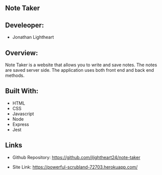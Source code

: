 ## Note Taker

## Develeoper:
* Jonathan Lightheart

## Overview:
Note Taker is a website that allows you to write and save notes. The notes are saved server side. The application uses both front end and back end methods.

## Built With:
* HTML
* CSS
* Javascript
* Node
* Express
* Jest

## Links
* Github Repository: https://github.com/jlightheart24/note-taker

* Site Link: https://powerful-scrubland-72703.herokuapp.com/